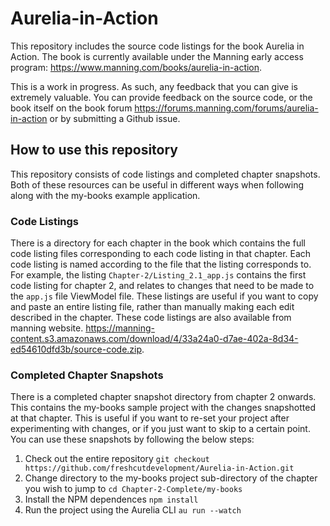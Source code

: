 # Aurelia-in-Action
This repository includes the source code listings for the book Aurelia in Action. The book is currently available under the Manning early access program: https://www.manning.com/books/aurelia-in-action. 

This is a work in progress. As such, any feedback that you can give is extremely valuable. You can provide feedback on the source code, or the book itself on the book forum https://forums.manning.com/forums/aurelia-in-action or by submitting a Github issue.

## How to use this repository
This repository consists of code listings and completed chapter snapshots. Both of these resources can be useful in different ways when following along with the my-books example application.

### Code Listings
There is a directory for each chapter in the book which contains the full code listing files corresponding to each code listing in that chapter. Each code listing is named according to the file that the listing corresponds to. For example, the listing `Chapter-2/Listing_2.1_app.js` contains the first code listing for chapter 2, and relates to changes that need to be made to the `app.js` file ViewModel file. These listings are useful if you want to copy and paste an entire listing file, rather than manually making each edit described in the chapter. These code listings are also available from manning website. https://manning-content.s3.amazonaws.com/download/4/33a24a0-d7ae-402a-8d34-ed54610dfd3b/source-code.zip.

### Completed Chapter Snapshots
There is a completed chapter snapshot directory from chapter 2 onwards. This contains the my-books sample project with the changes snapshotted at that chapter. This is useful if you want to re-set your project after experimenting with changes, or if you just want to skip to a certain point. You can use these snapshots by following the below steps:

1. Check out the entire repository `git checkout https://github.com/freshcutdevelopment/Aurelia-in-Action.git`
2. Change directory to the my-books project sub-directory of the chapter you wish to jump to `cd Chapter-2-Complete/my-books`
3. Install the NPM dependences `npm install`
4. Run the project using the Aurelia CLI `au run --watch`